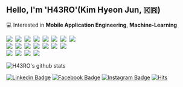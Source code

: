 ## Hello, I'm 'H43RO'(Kim Hyeon Jun, 🇰🇷)
💻  Interested in **Mobile Application Engineering**, **Machine-Learning**<br>
<p>
  <img src="https://img.shields.io/badge/Android-3DDC84?style=for-the-badge&logo=Android&logoColor=white"/>&nbsp 
  <img src="https://img.shields.io/badge/Kotlin-0095D5?style=for-the-badge&logo=Kotlin&logoColor=white"/>&nbsp 
  <img src="https://img.shields.io/badge/Java-007396?style=for-the-badge&logo=Java&logoColor=white"/>&nbsp 
  <img src="https://img.shields.io/badge/C++-00599C?style=for-the-badge&logo=C%2B%2B&logoColor=white"/>&nbsp
  <img src="https://img.shields.io/badge/Python-3766AB?style=for-the-badge&logo=Python&logoColor=white"/>&nbsp 
  <img src="https://img.shields.io/badge/HTML5-E34F26?style=for-the-badge&logo=HTML5&logoColor=white"/>&nbsp 
  <img src="https://img.shields.io/badge/CSS3-1572B6?style=for-the-badge&logo=CSS3&logoColor=white"/>&nbsp
  <img src="https://img.shields.io/badge/JavaScript-F7DF1E?style=for-the-badge&logo=JavaScript&logoColor=white"/>&nbsp<br>
  <img src="https://img.shields.io/badge/Android Studio-3DDC84?style=for-the-badge&logo=Android-Studio&logoColor=white"/>&nbsp 
  <img src="https://img.shields.io/badge/IntelliJ-000000?style=for-the-badge&logo=IntelliJ-IDEA&logoColor=white"/>&nbsp 
  <img src="https://img.shields.io/badge/PyCharm-3766AB?style=for-the-badge&logo=PyCharm&logoColor=white"/>&nbsp 
  <img src="https://img.shields.io/badge/VS Code-007ACC?style=for-the-badge&logo=Visual-Studio-Code&logoColor=white"/>&nbsp 
  <img src="https://img.shields.io/badge/Git-F05032?style=for-the-badge&logo=Git&logoColor=white"/>&nbsp 
  <img src="https://img.shields.io/badge/GitHub-181717?style=for-the-badge&logo=GitHub&logoColor=white"/>&nbsp 
  <img src="https://img.shields.io/badge/Apple-000000?style=for-the-badge&logo=Apple&logoColor=white"/>&nbsp<br>
  <img src="https://img.shields.io/badge/Photoshop-31A8FF?style=for-the-badge&logo=Adobe-Photoshop&logoColor=white"/>&nbsp 
  <img src="https://img.shields.io/badge/Illustrator-FF9A00?style=for-the-badge&logo=Adobe-Illustrator&logoColor=white"/>&nbsp 
  <img src="https://img.shields.io/badge/After Effects-9999FF?style=for-the-badge&logo=Adobe-After-Effects&logoColor=white"/>&nbsp 
  <img src="https://img.shields.io/badge/Premiere Pro-9999FF?style=for-the-badge&logo=Adobe-Premiere-Pro&logoColor=white"/>&nbsp 
  
</p>

![H43RO's github stats](https://github-readme-stats.vercel.app/api?username=H43RO&show_icons=true)

[![Linkedin Badge](https://img.shields.io/badge/-LinkedIn-blue?style=flat-square&logo=Linkedin&logoColor=white&link=https://www.linkedin.com/in/h43ro/)](https://www.linkedin.com/in/h43ro/) 
[![Facebook Badge](https://img.shields.io/badge/Facebook-1877f2?style=flat-square&logo=facebook&logoColor=white&link=https://www.facebook.com/profile.php?id=100003985802298)](https://www.facebook.com/profile.php?id=100003985802298)
[![Instagram Badge](https://img.shields.io/badge/Instagram-ff69b4?style=flat-square&logo=instagram&logoColor=white&link=https://www.instagram.com/haero_kim/)](https://www.instagram.com/haero_kim/)
[![Hits](https://hits.seeyoufarm.com/api/count/incr/badge.svg?url=https%3A%2F%2Fgithub.com%2FH43RO&count_bg=%2379C83D&title_bg=%23555555&icon=&icon_color=%23E7E7E7&title=hits&edge_flat=false)](https://hits.seeyoufarm.com)
